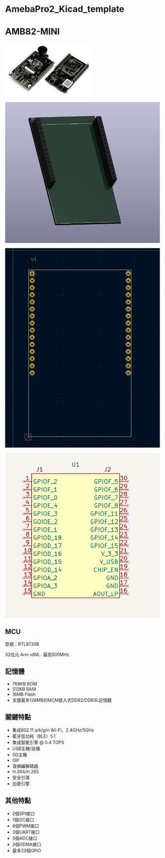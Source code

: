 # AmebaPro2_Kicad_template

# AMB82-MINI

![amebapro2](https://github.com/Oliver0804/AmebaPro2_Kicad_template/blob/main/meta/amebapro2.jpg)

![3D](https://github.com/Oliver0804/AmebaPro2_Kicad_template/blob/main/meta/3D.png)

![pcb](https://github.com/Oliver0804/AmebaPro2_Kicad_template/blob/main/meta/pcb.png)

![sch](https://github.com/Oliver0804/AmebaPro2_Kicad_template/blob/main/meta/sch.png)

## MCU

型號：RTL8735B

32位元 Arm v8M，最高500MHz

## 記憶體

- 768KB ROM
- 512KB RAM
- 16MB Flash
- 支援最多128MB的MCM嵌入式DDR2/DDR3L記憶體

## 關鍵特點

- 集成802.11 a/b/g/n Wi-Fi，2.4GHz/5GHz
- 藍牙低功耗（BLE）5.1
- 集成智能引擎 @ 0.4 TOPS
- USB主機/設備
- SD主機
- ISP
- 音頻編解碼器
- H.264/H.265
- 安全引導
- 加密引擎

## 其他特點

- 2個SPI接口
- 1個I2C接口
- 8個PWM接口
- 3個UART接口
- 3個ADC接口
- 2個GDMA接口
- 最多23個GPIO
